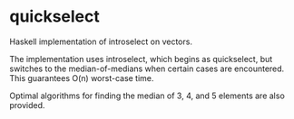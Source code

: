 # quickselect

Haskell implementation of introselect on vectors.

The implementation uses introselect, which begins as quickselect, but switches to the median-of-medians when certain cases are encountered. This guarantees O(n) worst-case time.

Optimal algorithms for finding the median of 3, 4, and 5 elements are also provided.
